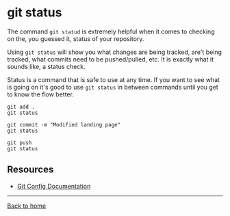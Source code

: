 # git status

The command `git statud` is extremely helpful when it comes to checking on the, you guessed it, status of your repository. 

Using `git status` will show you what changes are being tracked, are't being tracked, what commits need to be pushed/pulled, etc. 
It is exactly what it sounds like, a status check.

Status is a command that is safe to use at any time. 
If you want to see what is going on it's good to use `git status` in between commands until you get to know the flow better. 

```
git add .
git status

git commit -m "Modified landing page"
git status

git push
git status
```

## Resources

- [Git Config Documentation](https://git-scm.com/docs/git-status)

---

[Back to home](README.md../)

